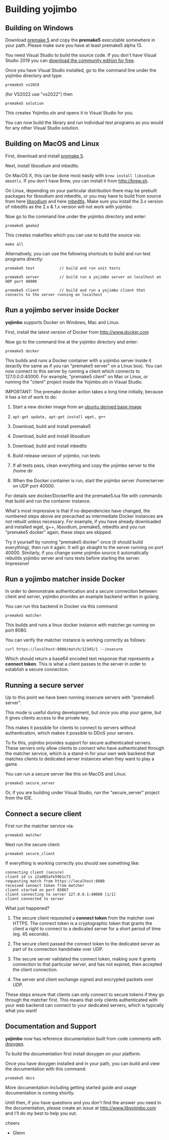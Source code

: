 Building yojimbo
================

## Building on Windows

Download [premake 5](https://premake.github.io/download) and copy the **premake5** executable somewhere in your path. Please make sure you have at least premake5 alpha 13.

You need Visual Studio to build the source code. If you don't have Visual Studio 2019 you can [download the community edition for free](https://visualstudio.microsoft.com/thank-you-downloading-visual-studio/?sku=Community&rel=16).

Once you have Visual Studio installed, go to the command line under the yojimbo directory and type:

    premake5 vs2019

(for VS2022 use "vs2022") then

    premake5 solution

This creates Yojimbo.sln and opens it in Visual Studio for you.

You can now build the library and run individual test programs as you would for any other Visual Studio solution.

## Building on MacOS and Linux

First, download and install [premake 5](https://premake.github.io/download.html).

Next, install libsodium and mbedtls.

On MacOS X, this can be done most easily with `brew install libsodium mbedtls`. If you don't have Brew, you can install it from <http://brew.sh>.

On Linux, depending on your particular distribution there may be prebuilt packages for libsodium and mbedtls, or you may have to build from source from here [libsodium](https://github.com/jedisct1/libsodium/releases) and here [mbedtls](https://github.com/ARMmbed/mbedtls). Make sure you install the 3.x version of mbedtls as the 2.x & 1.x version will not work with yojimbo.

Now go to the command line under the yojimbo directory and enter:

    premake5 gmake2

This creates makefiles which you can use to build the source via:

    make all

Alternatively, you can use the following shortcuts to build and run test programs directly:

    premake5 test           // build and run unit tests

    premake5 server         // build run a yojimbo server on localhost on UDP port 40000

    premake5 client         // build and run a yojimbo client that connects to the server running on localhost 
   
## Run a yojimbo server inside Docker

**yojimbo** supports Docker on Windows, Mac and Linux.

First, install the latest version of Docker from <http://www.docker.com>

Now go to the command line at the yojimbo directory and enter:

    premake5 docker

This builds and runs a Docker container with a yojimbo server inside it (exactly the same as if you ran "premake5 server" on a Linux box). You can now connect to this server by running a client which connects to 127.0.0.0:40000. For example, "premake5 client" on Mac or Linux, or running the "client" project inside the Yojimbo.sln in Visual Studio.

IMPORTANT: The premake docker action takes a long time initially, because it has a lot of work to do:

1. Start a new docker image from an [ubuntu derived base image](https://github.com/phusion/baseimage-docker)

2. `apt-get update, apt-get install wget, g++`

3. Download, build and install premake5

4. Download, build and install libsodium

5. Download, build and install mbedtls

6. Build release version of yojimbo, run tests

7. If all tests pass, clean everything and copy the yojimbo server to the /home dir

8. When the Docker container is run, start the yojimbo server /home/server on UDP port 40000.

For details see docker/Dockerfile and the premake5.lua file with commands that build and run the container instance.

What's most impressive is that if no dependencies have changed, the numbered steps above are precached as intermediate Docker instances are not rebuilt unless necessary. For example, if you have already downloaded and installed wget, g++, libsodium, premake5, mbedtls and you run "premake5 docker" again, these steps are skipped.

Try it yourself by running "premake5 docker" once (it should build everything), then run it again. It will go straight to the server running on port 40000. Similarly, if you change some yojimbo source it automatically rebuilds yojimbo server and runs tests before starting the server. Impressive!

## Run a yojimbo matcher inside Docker

In order to demonstrate authentication and a secure connection between client and server, yojimbo provides an example backend written in golang.

You can run this backend in Docker via this command:

    premake5 matcher

This builds and runs a linux docker instance with matcher.go running on port 8080.

You can verify the matcher instance is working correctly as follows:

    curl https://localhost:8080/match/12345/1 --insecure

Which should return a base64 encoded text response that represents a **connect token**. This is what a client passes to the server in order to establish a secure connection.

## Running a secure server

Up to this point we have been running insecure servers with "premake5 server". 

This mode is useful during development, but once you ship your game, but it gives clients access to the private key. 

This makes it possible for clients to connect to servers without authentication, which makes it possible to DDoS your servers.

To fix this, yojimbo provides support for secure authenticated servers. These servers only allow clients to connect who have authenticated through the matcher service, which is a stand-in for your own web backend that matches clients to dedicated server instances when they want to play a game.

You can run a secure server like this on MacOS and Linux:

    premake5 secure_server

Or, if you are building under Visual Studio, run the "secure_server" project from the IDE.

## Connect a secure client

First run the matcher service via:

    premake5 matcher
    
Next run the secure client:

    premake5 secure_client

If everything is working correctly you should see something like:

    connecting client (secure)
    client id is 12a485afe59b1c71
    requesting match from https://localhost:8080
    received connect token from matcher
    client started on port 65067
    client connecting to server 127.0.0.1:40000 [1/1]
    client connected to server
    
What just happened?

1. The secure client requested a **connect token** from the matcher over HTTPS. The connect token is a cryptographic token that grants the client a right to connect to a dedicated server for a short period of time (eg. 45 seconds).

2. The secure client passed the connect token to the dedicated server as part of its connection handshake over UDP.

3. The secure server validated the connect token, making sure it grants connection to that particular server, and has not expired, then accepted the client connection.

4. The server and client exchange signed and encrypted packets over UDP.

These steps ensure that clients can only connect to secure tokens if they go through the matcher first. This means that only clients authenticated with your web backend can connect to your dedicated servers, which is typically what you want!

## Documentation and Support

**yojimbo** now has reference documentation built from code comments with [doxygen](http://www.stack.nl/~dimitri/doxygen/).

To build the documentation first install doxygen on your platform.

Once you have doxygen installed and in your path, you can build and view the documentation with this command:

    premake5 docs
    
More documentation including getting started guide and usage documentation is coming shortly. 

Until then, if you have questions and you don't find the answer you need in the documentation, please create an issue at http://www.libyojimbo.com and I'll do my best to help you out.

cheers

 - Glenn
